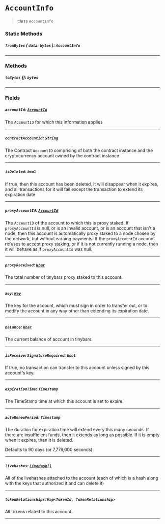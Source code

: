 # `AccountInfo`

> class `AccountInfo`

### Static Methods

##### `fromBytes` ( `data`: `bytes` ): `AccountInfo`

---

### Methods

##### `toBytes` (): `bytes`

---

### Fields

##### `accountId`: [`AccountId`](reference/cryptocurrency/AccountId.md)

The `AccountID` for which this information applies

---

##### `contractAccountId`: `String`

The Contract `AccountID` comprising of both the contract instance and the cryptocurrency account owned by the contract instance

---

##### `isDeleted`: `bool`

If true, then this account has been deleted, it will disappear when it expires, and all transactions for it will fail except the transaction to extend its expiration date

---

##### `proxyAccountId`: [`AccountId`](reference/cryptocurrency/AccountId.md)

The `AccountID` of the account to which this is proxy staked.
If `proxyAccountId` is null, or is an invalid account,
or is an account that isn't a node, then this account is automatically proxy staked to a node chosen by the network,
but without earning payments. If the `proxyAccountId` account refuses to accept proxy staking,
or if it is not currently running a node, then it will behave as if `proxyAccountId` was null.

---

##### `proxyReceived`: [`Hbar`](reference/Hbar.md)

The total number of tinybars proxy staked to this account.

---

##### `key`: [`Key`](reference/cryptography/Key.md)

The key for the account, which must sign in order to transfer out, or to modify the account in any way other than extending its expiration date.

---

##### `balance`: [`Hbar`](reference/Hbar.md)

The current balance of account in tinybars.

---

##### `isReceiverSignatureRequired`: `bool`

If true, no transaction can transfer to this account unless signed by this account's key.

---

##### `expirationTime`: `Timestamp`

The TimeStamp time at which this account is set to expire.

---

##### `autoRenewPeriod`: `Timestamp`

The duration for expiration time will extend every this many seconds.
If there are insufficient funds, then it extends as long as possible.
If it is empty when it expires, then it is deleted.

Defaults to 90 days (or 7,776,000 seconds).

---

##### `liveHashes`: [`LiveHash[]`](/reference/live-hash/LiveHash.md)

All of the livehashes attached to the account (each of which is a hash along with the keys that authorized it and can delete it)

---

##### `tokenRelationships`: `Map<TokenId, TokenRelationship>`

All tokens related to this account.

---
